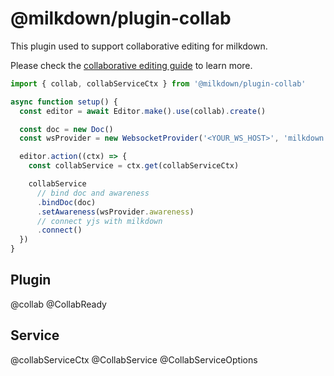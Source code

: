 # @milkdown/plugin-collab

This plugin used to support collaborative editing for milkdown.

Please check the [collaborative editing guide](/docs/guide/collaborative-editing) to learn more.

```typescript
import { collab, collabServiceCtx } from '@milkdown/plugin-collab'

async function setup() {
  const editor = await Editor.make().use(collab).create()

  const doc = new Doc()
  const wsProvider = new WebsocketProvider('<YOUR_WS_HOST>', 'milkdown', doc)

  editor.action((ctx) => {
    const collabService = ctx.get(collabServiceCtx)

    collabService
      // bind doc and awareness
      .bindDoc(doc)
      .setAwareness(wsProvider.awareness)
      // connect yjs with milkdown
      .connect()
  })
}
```

## Plugin

@collab
@CollabReady

## Service

@collabServiceCtx
@CollabService
@CollabServiceOptions
